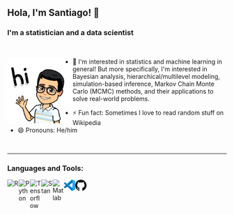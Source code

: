 ## Hola, I'm Santiago! 👋

### I'm a statistician and a data scientist

<br />

<img align="left" width="150" height="150" src="https://github.com/smarinardila/smarinardila/blob/main/pictures/hi.png"></a>
- 🔭 I'm interested in statistics and machine learning in general! But more specifically, I'm interested in Bayesian analysis, hierarchical/multilevel modeling, simulation-based inference, Markov Chain Monte Carlo (MCMC) methods, and their applications to solve real-world problems.
<!--- - 🌱 I’m currently learning a lil bit about everything :eyes: -->
- ⚡ Fun fact: Sometimes I love to read random stuff on Wikipedia
- :smile: Pronouns: He/him

<!---
### How to reach me :mailbox::

[<img align="left" alt="codeSTACKr.com" width="22px" src="https://raw.githubusercontent.com/iconic/open-iconic/master/svg/globe.svg" />][website]
[<img align="left" alt="codeSTACKr | YouTube" width="22px" src="https://cdn.jsdelivr.net/npm/simple-icons@v3/icons/youtube.svg" />][youtube]
[<img align="left" alt="codeSTACKr | Twitter" width="22px" src="https://cdn.jsdelivr.net/npm/simple-icons@v3/icons/twitter.svg" />][twitter]
[<img align="left" alt="codeSTACKr | LinkedIn" width="22px" src="https://cdn.jsdelivr.net/npm/simple-icons@v3/icons/linkedin.svg" />][linkedin]
[<img align="left" alt="codeSTACKr | Instagram" width="22px" src="https://cdn.jsdelivr.net/npm/simple-icons@v3/icons/instagram.svg" />][instagram]
-->

<br />

---

### Languages and Tools:

<img align="left" alt="R" width="26px" src="https://www.r-project.org/logo/Rlogo.png" />
<img align="left" alt="Python" width="26px" src="https://upload.wikimedia.org/wikipedia/commons/c/c3/Python-logo-notext.svg" />
<img align="left" alt="Tensorflow" width="26px" src="https://upload.wikimedia.org/wikipedia/commons/2/2d/Tensorflow_logo.svg" />
<img align="left" alt="Stan" width="26px" src="https://github.com/stan-dev/logos/blob/master/logo_tm.png?raw=true" />
<img align="left" alt="Matlab" width="26px" src="https://upload.wikimedia.org/wikipedia/commons/2/21/Matlab_Logo.png" />
<img align="left" alt="Visual Studio Code" width="26px" src="https://raw.githubusercontent.com/github/explore/80688e429a7d4ef2fca1e82350fe8e3517d3494d/topics/visual-studio-code/visual-studio-code.png" />
<img align="left" alt="GitHub" width="26px" src="https://raw.githubusercontent.com/github/explore/78df643247d429f6cc873026c0622819ad797942/topics/github/github.png" />


<br />
